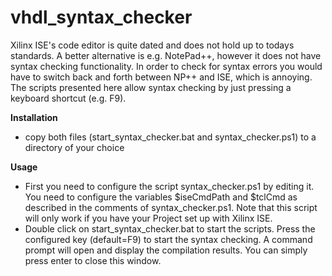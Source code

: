 # vhdl_syntax_checker
Xilinx ISE's code editor is quite dated and does not hold up to todays standards. A better alternative is e.g. NotePad++, however it does not have syntax checking functionality. In order to check for syntax errors you would have to switch back and forth between NP++ and ISE, which is annoying.<br>
The scripts presented here allow syntax checking by just pressing a keyboard shortcut (e.g. F9).

<b>Installation</b>
- copy both files (start_syntax_checker.bat and syntax_checker.ps1) to a directory of your choice

<b>Usage</b>
- First you need to configure the script syntax_checker.ps1 by editing it. You need to configure the variables $iseCmdPath and $tclCmd as described in the comments of syntax_checker.ps1. Note that this script will only work if you have your Project set up with Xilinx ISE.
- Double click on start_syntax_checker.bat to start the scripts. Press the configured key (default=F9) to start the syntax checking. A command prompt will open and display the compilation results. You can simply press enter to close this window.

